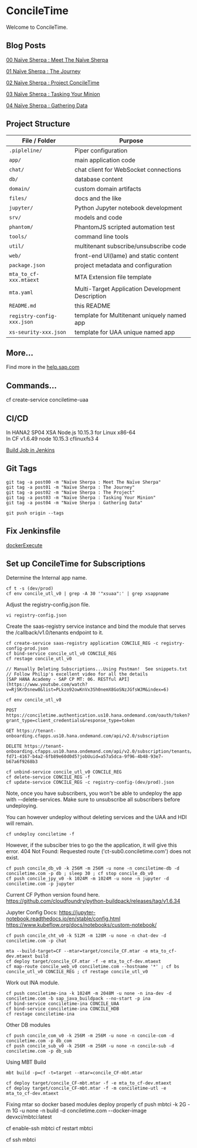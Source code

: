 # ConcileTime

Welcome to ConcileTime. 

## Blog Posts

[00 Naïve Sherpa : Meet The Naïve Sherpa](https://blogs.sap.com/2019/07/22/00-naive-sherpa-meet-the-naive-sherpa/)

[01 Naïve Sherpa : The Journey](https://blogs.sap.com/2019/08/02/01-naive-sherpa-the-journey/)

[02 Naïve Sherpa : Project ConcileTime](https://blogs.sap.com/2019/08/07/02-naive-sherpa-project-conciletime/)

[03 Naïve Sherpa : Tasking Your Minion](https://blogs.sap.com/2019/08/14/03-naive-sherpa-tasking-your-minion/)

[04 Naïve Sherpa : Gathering Data](https://blogs.sap.com/2019/09/09/04-naive-sherpa-gathering-data/)

## Project Structure

File / Folder | Purpose
---------|----------
`.pipleline/` | Piper configuration
`app/` | main application code
`chat/` | chat client for WebSocket connections
`db/` | database content
`domain/` | custom domain artifacts
`files/` | docs and the like
`jupyter/` | Python Jupyter notebook development
`srv/` | models and code
`phantom/` | PhantomJS scripted automation test
`tools/` | command line tools
`util/` | multitenant subscribe/unsubscribe code
`web/` | front-end UI(lame) and static content
`package.json` | project metadata and configuration
`mta_to_cf-xxx.mtaext` | MTA Extension file template
`mta.yaml` | Multi-Target Application Development Description
`README.md` | this README
`registry-config-xxx.json` | template for Multitenant uniquely named app
`xs-seurity-xxx.json` | template for UAA unique named app


## More...

Find more in the [help.sap.com](https://help.sap.com/viewer/65de2977205c403bbc107264b8eccf4b/Cloud/en-US/00823f91779d4d42aa29a498e0535cdf.html)

## Commands...

cf create-service conciletime-uaa

## CI/CD

In HANA2 SP04 XSA Node.js 10.15.3 for Linux x86-64    
In CF v1.6.49 node	10.15.3	cflinuxfs3           4


[Build Job in Jenkins](http://jenkins.sap-a-team.com:8080/job/ConcileTime/)

## Git Tags
```
git tag -a post00 -m "Naïve Sherpa : Meet The Naïve Sherpa"
git tag -a post01 -m "Naïve Sherpa : The Journey"
git tag -a post02 -m "Naïve Sherpa : The Project"
git tag -a post03 -m "Naïve Sherpa : Tasking Your Minion"
git tag -a post04 -m "Naïve Sherpa : Gathering Data"

git push origin --tags
```

## Fix Jenkinsfile
[dockerExecute](https://sap.github.io/jenkins-library/steps/dockerExecute/)


## Set up ConcileTime for Subscriptions
Determine the Internal app name.
```
cf t -s (dev/prod)
cf env concile_utl_v0 | grep -A 30 '"xsuaa":' | grep xsappname
```
Adjust the registry-config.json file.
```
vi registry-config.json
```
Create the saas-registry service instance and bind the module that serves the /callback/v1.0/tenants endpoint to it. 
```
cf create-service saas-registry application CONCILE_REG -c registry-config-prod.json
cf bind-service concile_utl_v0 CONCILE_REG
cf restage concile_utl_v0

// Manually Deleting Subscriptions...Using Postman!  See snippets.txt
// Follow Philip's excellent video for all the details
[SAP HANA Academy - SAP CP MT: 06. RESTful API](https://www.youtube.com/watch?v=RjSKrDsnew0&list=PLkzo92owKnVx3Sh0nemX8GoSNzJGfsWJM&index=6)
 
cf env concile_utl_v0

POST https://conciletime.authentication.us10.hana.ondemand.com/oauth/token?grant_type=client_credentials&response_type=token

GET https://tenant-onboarding.cfapps.us10.hana.ondemand.com/api/v2.0/subscription

DELETE https://tenant-onboarding.cfapps.us10.hana.ondemand.com/api/v2.0/subscription/tenants/e3b47f06-fd71-4167-b4a2-6fb89e60d0d5?jobUuid=a57a5dca-9f96-4b48-93e7-b67a6f9268b3

cf unbind-service concile_utl_v0 CONCILE_REG
cf delete-service CONCILE_REG -f
cf update-service CONCILE_REG -c registry-config-(dev/prod).json
```
Note, once you have subscribers, you won't be able to undeploy the app with --delete-services.
Make sure to unsubscribe all subscribers before undeploying.


You can however undeploy without deleting services and the UAA and HDI will remain.
```
cf undeploy conciletime -f
```

However, if the subsciber tries to go the the application, it will give this error.
404 Not Found: Requested route ('ct-sub0.conciletime.com') does not exist.

```
cf push concile_db_v0 -k 256M -m 256M -u none -n conciletime-db -d conciletime.com -p db ; sleep 30 ; cf stop concile_db_v0
cf push concile_jpy_v0 -k 1024M -m 1024M -u none -n jupyter -d conciletime.com -p jupyter
```

Current CF Python version found here.
https://github.com/cloudfoundry/python-buildpack/releases/tag/v1.6.34

Jupyter Config Docs:
https://jupyter-notebook.readthedocs.io/en/stable/config.html
https://www.kubeflow.org/docs/notebooks/custom-notebook/


```
cf push concile_cht_v0 -k 512M -m 128M -u none -n chat-dev -d conciletime.com -p chat
```
```
mta --build-target=CF --mtar=target/concile_CF.mtar -e mta_to_cf-dev.mtaext build
cf deploy target/concile_CF.mtar -f -e mta_to_cf-dev.mtaext
cf map-route concile_web_v0 conciletime.com --hostname '*' ; cf bs concile_utl_v0 CONCILE_REG ; cf restage concile_utl_v0
```
Work out INA module.
```
cf push conciletime-ina -k 1024M -m 2048M -u none -n ina-dev -d conciletime.com -b sap_java_buildpack --no-start -p ina
cf bind-service conciletime-ina CONCILE_UAA
cf bind-service conciletime-ina CONCILE_HDB
cf restage conciletime-ina
```
Other DB modules
```
cf push concile_com_v0 -k 256M -m 256M -u none -n concile-com -d conciletime.com -p db_com
cf push concile_sub_v0 -k 256M -m 256M -u none -n concile-sub -d conciletime.com -p db_sub
```

Using MBT Build
```
mbt build -p=cf -t=target --mtar=concile_CF-mbt.mtar

cf deploy target/concile_CF-mbt.mtar -f -e mta_to_cf-dev.mtaext
cf deploy target/concile_CF-mbt.mtar -f -m conciletime-utl -e mta_to_cf-dev.mtaext
```

Fixing mtar so docker based modules deploy properly
cf push mbtci -k 2G -m 1G -u none -n build -d conciletime.com --docker-image devxci/mbtci:latest

cf enable-ssh mbtci
cf restart mbtci

cf ssh mbtci



